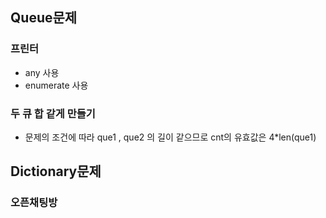## Queue문제 ##

### 프린터
* any 사용
* enumerate 사용

### 두 큐 합 같게 만들기
* 문제의 조건에 따라 que1 , que2 의 길이 같으므로 cnt의 유효값은 4*len(que1)


## Dictionary문제 ##

### 오픈채팅방


